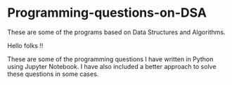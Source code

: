 # Programming-questions-on-DSA
These are some of the programs based on Data Structures and Algorithms.

Hello folks !!

These are some of the programming questions I have written in Python using Jupyter Notebook.
I have also included a better approach to solve these questions in some cases.
